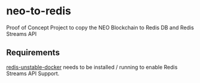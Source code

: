 # neo-to-redis
Proof of Concept Project to copy the NEO Blockchain to Redis DB and Redis Streams API

## Requirements
[redis-unstable-docker](https://github.com/gubanotorious/redis-unstable-docker) needs to be installed / running to enable Redis Streams API Support.
